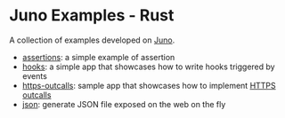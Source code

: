 # Juno Examples - Rust

A collection of examples developed on [Juno](https://juno.build).

- [assertions](./assertions): a simple example of assertion
- [hooks](./hooks): a simple app that showcases how to write hooks triggered by events
- [https-outcalls](./https-outcalls): sample app that showcases how to implement [HTTPS outcalls](https://internetcomputer.org/https-outcalls)
- [json](./json): generate JSON file exposed on the web on the fly 
